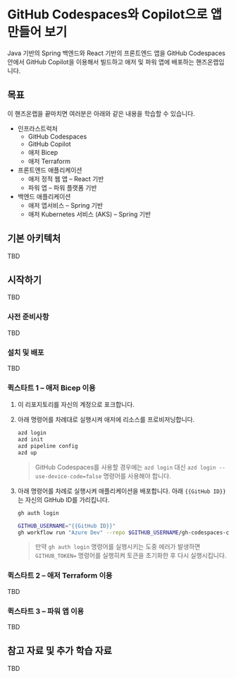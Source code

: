 # GitHub Codespaces와 Copilot으로 앱 만들어 보기

Java 기반의 Spring 백엔드와 React 기반의 프론트엔드 앱을 GitHub Codespaces 안에서 GitHub Copilot을 이용해서 빌드하고 애저 및 파워 앱에 배포하는 핸즈온랩입니다.


## 목표

이 핸즈온랩을 끝마치면 여러분은 아래와 같은 내용을 학습할 수 있습니다.

- 인프라스트럭처
  - GitHub Codespaces
  - GitHub Copilot
  - 애저 Bicep
  - 애저 Terraform
- 프론트엔드 애플리케이션
  - 애저 정적 웹 앱 &ndash; React 기반
  - 파워 앱 &ndash; 파워 플랫폼 기반
- 백엔드 애플리케이션
  - 애저 앱서비스 &ndash; Spring 기반
  - 애저 Kubernetes 서비스 (AKS) &ndash; Spring 기반


## 기본 아키텍처

TBD


## 시작하기

TBD


### 사전 준비사항

TBD


### 설치 및 배포

TBD


### 퀵스타트 1 &ndash; 애저 Bicep 이용

1. 이 리포지토리를 자신의 계정으로 포크합니다.
2. 아래 명령어를 차례대로 실행시켜 애저에 리소스를 프로비저닝합니다.

    ```bash
    azd login
    azd init
    azd pipeline config
    azd up
    ```

   > GitHub Codespaces를 사용할 경우에는 `azd login` 대신 `azd login --use-device-code=false` 명령어를 사용해야 합니다.

3. 아래 명령어를 차례로 실행시켜 애플리케이션을 배포합니다. 아래 `{{GitHub ID}}`는 자신의 GitHub ID를 가리킵니다.

    ```bash
    gh auth login

    GITHUB_USERNAME="{{GitHub ID}}"
    gh workflow run "Azure Dev" --repo $GITHUB_USERNAME/gh-codespaces-copilot-in-a-day-ko
    ```

   > 만약 `gh auth login` 명령어를 실행시키는 도중 에러가 발생하면 `GITHUB_TOKEN=` 명령어를 실행히켜 토큰을 초기화한 후 다시 실행시킵니다.


### 퀵스타트 2 &ndash; 애저 Terraform 이용

TBD


### 퀵스타트 3 &ndash; 파워 앱 이용

TBD


## 참고 자료 및 추가 학습 자료

TBD
